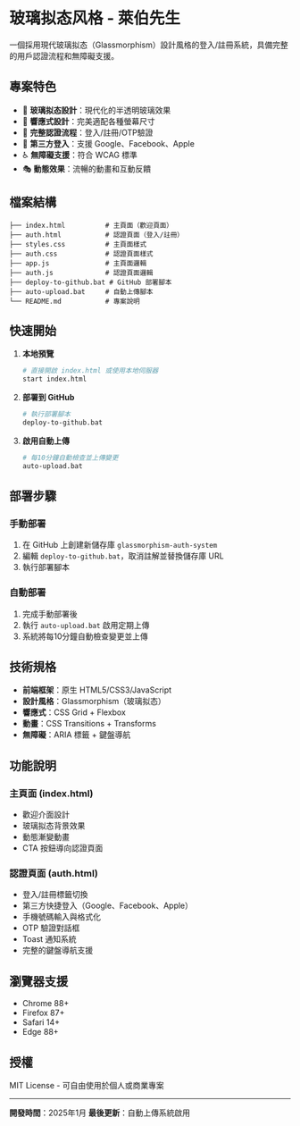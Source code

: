 # 玻璃拟态风格 - 萊伯先生

一個採用現代玻璃拟态（Glassmorphism）設計風格的登入/註冊系統，具備完整的用戶認證流程和無障礙支援。

## 專案特色

- 🎨 **玻璃拟态設計**：現代化的半透明玻璃效果
- 📱 **響應式設計**：完美適配各種螢幕尺寸
- 🔐 **完整認證流程**：登入/註冊/OTP驗證
- 🚀 **第三方登入**：支援 Google、Facebook、Apple
- ♿ **無障礙支援**：符合 WCAG 標準
- 🎭 **動態效果**：流暢的動畫和互動反饋

## 檔案結構

```
├── index.html          # 主頁面（歡迎頁面）
├── auth.html           # 認證頁面（登入/註冊）
├── styles.css          # 主頁面樣式
├── auth.css            # 認證頁面樣式
├── app.js              # 主頁面邏輯
├── auth.js             # 認證頁面邏輯
├── deploy-to-github.bat # GitHub 部署腳本
├── auto-upload.bat     # 自動上傳腳本
└── README.md           # 專案說明
```

## 快速開始

1. **本地預覽**
   ```bash
   # 直接開啟 index.html 或使用本地伺服器
   start index.html
   ```

2. **部署到 GitHub**
   ```bash
   # 執行部署腳本
   deploy-to-github.bat
   ```

3. **啟用自動上傳**
   ```bash
   # 每10分鐘自動檢查並上傳變更
   auto-upload.bat
   ```

## 部署步驟

### 手動部署

1. 在 GitHub 上創建新儲存庫 `glassmorphism-auth-system`
2. 編輯 `deploy-to-github.bat`，取消註解並替換儲存庫 URL
3. 執行部署腳本

### 自動部署

1. 完成手動部署後
2. 執行 `auto-upload.bat` 啟用定期上傳
3. 系統將每10分鐘自動檢查變更並上傳

## 技術規格

- **前端框架**：原生 HTML5/CSS3/JavaScript
- **設計風格**：Glassmorphism（玻璃拟态）
- **響應式**：CSS Grid + Flexbox
- **動畫**：CSS Transitions + Transforms
- **無障礙**：ARIA 標籤 + 鍵盤導航

## 功能說明

### 主頁面 (index.html)
- 歡迎介面設計
- 玻璃拟态背景效果
- 動態漸變動畫
- CTA 按鈕導向認證頁面

### 認證頁面 (auth.html)
- 登入/註冊標籤切換
- 第三方快捷登入（Google、Facebook、Apple）
- 手機號碼輸入與格式化
- OTP 驗證對話框
- Toast 通知系統
- 完整的鍵盤導航支援

## 瀏覽器支援

- Chrome 88+
- Firefox 87+
- Safari 14+
- Edge 88+

## 授權

MIT License - 可自由使用於個人或商業專案

---

**開發時間**：2025年1月
**最後更新**：自動上傳系統啟用
